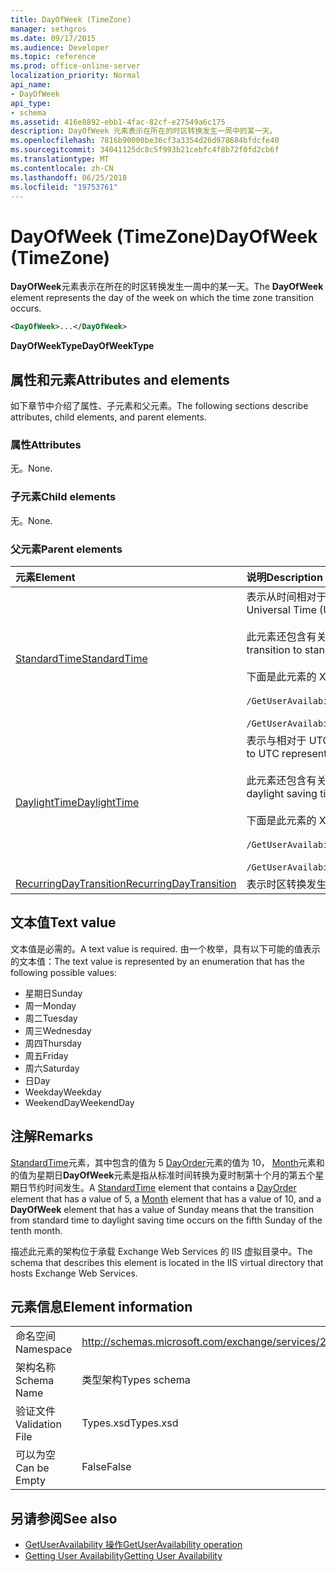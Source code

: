 ```yaml
---
title: DayOfWeek (TimeZone)
manager: sethgros
ms.date: 09/17/2015
ms.audience: Developer
ms.topic: reference
ms.prod: office-online-server
localization_priority: Normal
api_name:
- DayOfWeek
api_type:
- schema
ms.assetid: 416e8892-ebb1-4fac-82cf-e27549a6c175
description: DayOfWeek 元素表示在所在的时区转换发生一周中的某一天。
ms.openlocfilehash: 7816b90000be36cf3a3354d26d978684bfdcfe40
ms.sourcegitcommit: 34041125dc8c5f993b21cebfc4f8b72f0fd2cb6f
ms.translationtype: MT
ms.contentlocale: zh-CN
ms.lasthandoff: 06/25/2018
ms.locfileid: "19753761"
---
```

# <a name="dayofweek-timezone"></a><span data-ttu-id="0789b-103">DayOfWeek (TimeZone)</span><span class="sxs-lookup"><span data-stu-id="0789b-103">DayOfWeek (TimeZone)</span></span>

<span data-ttu-id="0789b-104">**DayOfWeek**元素表示在所在的时区转换发生一周中的某一天。</span><span class="sxs-lookup"><span data-stu-id="0789b-104">The **DayOfWeek** element represents the day of the week on which the time zone transition occurs.</span></span> 
  
```xml
<DayOfWeek>...</DayOfWeek>
```

<span data-ttu-id="0789b-105">**DayOfWeekType**</span><span class="sxs-lookup"><span data-stu-id="0789b-105">**DayOfWeekType**</span></span>

## <a name="attributes-and-elements"></a><span data-ttu-id="0789b-106">属性和元素</span><span class="sxs-lookup"><span data-stu-id="0789b-106">Attributes and elements</span></span>

<span data-ttu-id="0789b-107">如下章节中介绍了属性、子元素和父元素。</span><span class="sxs-lookup"><span data-stu-id="0789b-107">The following sections describe attributes, child elements, and parent elements.</span></span>
  
### <a name="attributes"></a><span data-ttu-id="0789b-108">属性</span><span class="sxs-lookup"><span data-stu-id="0789b-108">Attributes</span></span>

<span data-ttu-id="0789b-109">无。</span><span class="sxs-lookup"><span data-stu-id="0789b-109">None.</span></span>
  
### <a name="child-elements"></a><span data-ttu-id="0789b-110">子元素</span><span class="sxs-lookup"><span data-stu-id="0789b-110">Child elements</span></span>

<span data-ttu-id="0789b-111">无。</span><span class="sxs-lookup"><span data-stu-id="0789b-111">None.</span></span>
  
### <a name="parent-elements"></a><span data-ttu-id="0789b-112">父元素</span><span class="sxs-lookup"><span data-stu-id="0789b-112">Parent elements</span></span>

|<span data-ttu-id="0789b-113">**元素**</span><span class="sxs-lookup"><span data-stu-id="0789b-113">**Element**</span></span>|<span data-ttu-id="0789b-114">**说明**</span><span class="sxs-lookup"><span data-stu-id="0789b-114">**Description**</span></span>|
|:-----|:-----|
|[<span data-ttu-id="0789b-115">StandardTime</span><span class="sxs-lookup"><span data-stu-id="0789b-115">StandardTime</span></span>](standardtime.md) <br/> | <span data-ttu-id="0789b-116">表示从时间相对于协调世界时 (UTC)[斜线 (UTC)](bias-utc.md)元素所表示的偏移量。</span><span class="sxs-lookup"><span data-stu-id="0789b-116">Represents an offset from the time relative to Coordinated Universal Time (UTC) represented by the [Bias (UTC)](bias-utc.md) element.</span></span><br/><br/><span data-ttu-id="0789b-117">此元素还包含有关从观测到夏令时的区域中的夏令时转换为标准时间的信息。</span><span class="sxs-lookup"><span data-stu-id="0789b-117">This element also contains information about the transition to standard time from daylight saving time in regions where daylight saving time is observed.</span></span><br/><br/><span data-ttu-id="0789b-118">下面是此元素的 XPath 表达式：</span><span class="sxs-lookup"><span data-stu-id="0789b-118">The following are the XPath expressions to this element:</span></span><br/><br/>`/GetUserAvailabilityResponse/FreeBusyResponseArray/FreeBusyResponse/FreeBusyView/WorkingHours/TimeZone/StandardTime`<br/><br/>`/GetUserAvailabilityRequest/TimeZone/StandardTime` <br/> |
|[<span data-ttu-id="0789b-119">DaylightTime</span><span class="sxs-lookup"><span data-stu-id="0789b-119">DaylightTime</span></span>](daylighttime.md) <br/> | <span data-ttu-id="0789b-120">表示与相对于 UTC（由观测到夏令时的区域的 [偏置 (UTC)](bias-utc.md) 元素表示）的时间的时差。</span><span class="sxs-lookup"><span data-stu-id="0789b-120">Represents an offset from the time relative to UTC represented by the [Bias (UTC)](bias-utc.md) element in regions where daylight saving time is observed.</span></span><br/><br/><span data-ttu-id="0789b-121">此元素还包含有关何时从标准时间转换到夏令时的信息。</span><span class="sxs-lookup"><span data-stu-id="0789b-121">This element also contains information about when the transition to daylight saving time from standard time occurs.</span></span><br/><br/><span data-ttu-id="0789b-122">下面是此元素的 XPath 表达式：</span><span class="sxs-lookup"><span data-stu-id="0789b-122">The following are the XPath expressions to this element:</span></span><br/><br/>`/GetUserAvailabilityResponse/FreeBusyResponseArray/FreeBusyResponse/FreeBusyView/WorkingHours/TimeZone/DaylightTime`<br/><br/>`/GetUserAvailabilityRequest/TimeZone/DaylightTime` <br/> |
|[<span data-ttu-id="0789b-123">RecurringDayTransition</span><span class="sxs-lookup"><span data-stu-id="0789b-123">RecurringDayTransition</span></span>](recurringdaytransition.md) <br/> |<span data-ttu-id="0789b-124">表示时区转换发生在每年的同一天。</span><span class="sxs-lookup"><span data-stu-id="0789b-124">Represents a time zone transition that occurs on the same day each year.</span></span>  <br/> |
   
## <a name="text-value"></a><span data-ttu-id="0789b-125">文本值</span><span class="sxs-lookup"><span data-stu-id="0789b-125">Text value</span></span>

<span data-ttu-id="0789b-126">文本值是必需的。</span><span class="sxs-lookup"><span data-stu-id="0789b-126">A text value is required.</span></span> <span data-ttu-id="0789b-127">由一个枚举，具有以下可能的值表示的文本值：</span><span class="sxs-lookup"><span data-stu-id="0789b-127">The text value is represented by an enumeration that has the following possible values:</span></span>
  
- <span data-ttu-id="0789b-128">星期日</span><span class="sxs-lookup"><span data-stu-id="0789b-128">Sunday</span></span>    
- <span data-ttu-id="0789b-129">周一</span><span class="sxs-lookup"><span data-stu-id="0789b-129">Monday</span></span>    
- <span data-ttu-id="0789b-130">周二</span><span class="sxs-lookup"><span data-stu-id="0789b-130">Tuesday</span></span>    
- <span data-ttu-id="0789b-131">周三</span><span class="sxs-lookup"><span data-stu-id="0789b-131">Wednesday</span></span>    
- <span data-ttu-id="0789b-132">周四</span><span class="sxs-lookup"><span data-stu-id="0789b-132">Thursday</span></span>    
- <span data-ttu-id="0789b-133">周五</span><span class="sxs-lookup"><span data-stu-id="0789b-133">Friday</span></span>    
- <span data-ttu-id="0789b-134">周六</span><span class="sxs-lookup"><span data-stu-id="0789b-134">Saturday</span></span>    
- <span data-ttu-id="0789b-135">日</span><span class="sxs-lookup"><span data-stu-id="0789b-135">Day</span></span>    
- <span data-ttu-id="0789b-136">Weekday</span><span class="sxs-lookup"><span data-stu-id="0789b-136">Weekday</span></span>   
- <span data-ttu-id="0789b-137">WeekendDay</span><span class="sxs-lookup"><span data-stu-id="0789b-137">WeekendDay</span></span>
    
## <a name="remarks"></a><span data-ttu-id="0789b-138">注解</span><span class="sxs-lookup"><span data-stu-id="0789b-138">Remarks</span></span>

<span data-ttu-id="0789b-139">[StandardTime](standardtime.md)元素，其中包含的值为 5 [DayOrder](dayorder.md)元素的值为 10， [Month](month.md)元素和的值为星期日**DayOfWeek**元素是指从标准时间转换为夏时制第十个月的第五个星期日节约时间发生。</span><span class="sxs-lookup"><span data-stu-id="0789b-139">A [StandardTime](standardtime.md) element that contains a [DayOrder](dayorder.md) element that has a value of 5, a [Month](month.md) element that has a value of 10, and a **DayOfWeek** element that has a value of Sunday means that the transition from standard time to daylight saving time occurs on the fifth Sunday of the tenth month.</span></span> 
  
<span data-ttu-id="0789b-140">描述此元素的架构位于承载 Exchange Web Services 的 IIS 虚拟目录中。</span><span class="sxs-lookup"><span data-stu-id="0789b-140">The schema that describes this element is located in the IIS virtual directory that hosts Exchange Web Services.</span></span>
  
## <a name="element-information"></a><span data-ttu-id="0789b-141">元素信息</span><span class="sxs-lookup"><span data-stu-id="0789b-141">Element information</span></span>

|||
|:-----|:-----|
|<span data-ttu-id="0789b-142">命名空间</span><span class="sxs-lookup"><span data-stu-id="0789b-142">Namespace</span></span>  <br/> |http://schemas.microsoft.com/exchange/services/2006/types  <br/> |
|<span data-ttu-id="0789b-143">架构名称</span><span class="sxs-lookup"><span data-stu-id="0789b-143">Schema Name</span></span>  <br/> |<span data-ttu-id="0789b-144">类型架构</span><span class="sxs-lookup"><span data-stu-id="0789b-144">Types schema</span></span>  <br/> |
|<span data-ttu-id="0789b-145">验证文件</span><span class="sxs-lookup"><span data-stu-id="0789b-145">Validation File</span></span>  <br/> |<span data-ttu-id="0789b-146">Types.xsd</span><span class="sxs-lookup"><span data-stu-id="0789b-146">Types.xsd</span></span>  <br/> |
|<span data-ttu-id="0789b-147">可以为空</span><span class="sxs-lookup"><span data-stu-id="0789b-147">Can be Empty</span></span>  <br/> |<span data-ttu-id="0789b-148">False</span><span class="sxs-lookup"><span data-stu-id="0789b-148">False</span></span>  <br/> |
   
## <a name="see-also"></a><span data-ttu-id="0789b-149">另请参阅</span><span class="sxs-lookup"><span data-stu-id="0789b-149">See also</span></span>

- [<span data-ttu-id="0789b-150">GetUserAvailability 操作</span><span class="sxs-lookup"><span data-stu-id="0789b-150">GetUserAvailability operation</span></span>](getuseravailability-operation.md)
- [<span data-ttu-id="0789b-151">Getting User Availability</span><span class="sxs-lookup"><span data-stu-id="0789b-151">Getting User Availability</span></span>](http://msdn.microsoft.com/library/d4133fcb-9b0f-4e6b-aadf-a389da83516a%28Office.15%29.aspx)

